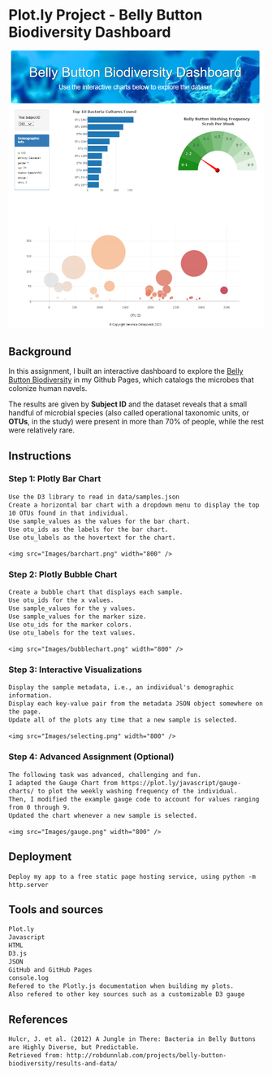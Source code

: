 # Plot.ly Project - Belly Button Biodiversity Dashboard

<img src="Images/dash.png" width="800" />

## Background

In this assignment, I built an interactive dashboard to explore the [Belly Button Biodiversity](http://robdunnlab.com/projects/belly-button-biodiversity/) in my Github Pages, which catalogs the microbes that colonize human navels.

The results are given by **Subject ID** and the dataset reveals that a small handful of microbial species (also called operational taxonomic units, or **OTUs**, in the study) were present in more than 70% of people, while the rest were relatively rare.

## Instructions

### Step 1: Plotly Bar Chart

    Use the D3 library to read in data/samples.json
    Create a horizontal bar chart with a dropdown menu to display the top 10 OTUs found in that individual.
    Use sample_values as the values for the bar chart.
    Use otu_ids as the labels for the bar chart.
    Use otu_labels as the hovertext for the chart.

    <img src="Images/barchart.png" width="800" />

### Step 2: Plotly Bubble Chart

    Create a bubble chart that displays each sample.
    Use otu_ids for the x values.
    Use sample_values for the y values.
    Use sample_values for the marker size.
    Use otu_ids for the marker colors.
    Use otu_labels for the text values.
   
    <img src="Images/bubblechart.png" width="800" />

### Step 3: Interactive Visualizations
    
    Display the sample metadata, i.e., an individual's demographic information.
    Display each key-value pair from the metadata JSON object somewhere on the page.
    Update all of the plots any time that a new sample is selected.

    <img src="Images/selecting.png" width="800" />

### Step 4: Advanced Assignment (Optional)

    The following task was advanced, challenging and fun.
    I adapted the Gauge Chart from https://plot.ly/javascript/gauge-charts/ to plot the weekly washing frequency of the individual.
    Then, I modified the example gauge code to account for values ranging from 0 through 9.
    Updated the chart whenever a new sample is selected.

    <img src="Images/gauge.png" width="800" />

## Deployment

    Deploy my app to a free static page hosting service, using python -m http.server

## Tools and sources

    Plot.ly
    Javascript
    HTML
    D3.js
    JSON
    GitHub and GitHub Pages
    console.log
    Refered to the Plotly.js documentation when building my plots.
    Also refered to other key sources such as a customizable D3 gauge

## References

    Hulcr, J. et al. (2012) A Jungle in There: Bacteria in Belly Buttons are Highly Diverse, but Predictable. 
    Retrieved from: http://robdunnlab.com/projects/belly-button-biodiversity/results-and-data/ 


